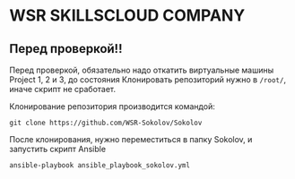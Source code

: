 # WSR SKILLSCLOUD COMPANY
## Перед проверкой!!
Перед проверкой, обязательно надо откатить виртуальные машины Project 1, 2 и 3, до состояния 
Клонировать репозиторий нужно в `/root/`, иначе скрипт не сработает.

Клонирование репозитория производится командой:
```
git clone https://github.com/WSR-Sokolov/Sokolov
```
После клонирования, нужно переместиться в папку Sokolov, и запустить скрипт Ansible
```
ansible-playbook ansible_playbook_sokolov.yml
```
